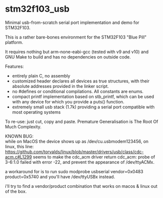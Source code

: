 # stm32f103_usb
Minimal usb-from-scratch serial port implementation and demo for STM32F103. 

This is a rather bare-bones environment for the STM32F103 "Blue Pill" platform.  

It requires nothing but arm-none-eabi-gcc (tested with v9 and v10) and GNU Make to build and
has no dependencies on outside code.

Features:
- entirely plain C, no assembly
- customized header declares all devices as true structures, with their absolute addresses provided in the linker script.
- no #defines or conditional compilations.  All constants are enums. 
- compact printf implementation based on stb_printf, which can be used with any device for which you provide a puts() function.
- extremely small usb stack (1.7k) providing a serial port compatible with most operating systems

To re-use: just cut, copy and paste. Premature Generalisation is The Root Of Much Complexity. 


KNOWN BUG:  
while on MacOS the device shows up as /dev/cu.usbmodem123456, on linux, this line:
    https://github.com/torvalds/linux/blob/master/drivers/usb/class/cdc-acm.c#L1299
seems to make the cdc_acm driver return cdc_acm: probe of 3-6:1.0 failed with error -22, and prevent
the appearance of /dev/ttyACMx. 

a workaround for is to run
  sudo modprobe usbserial vendor=0x0483 product=0x5740
and you'll have /dev/ttyUSBx instead.
  
i'll try to find a vendor/product combination that works on macos & linux out of the box. 
  

